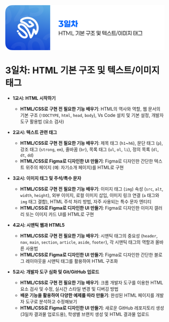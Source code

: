 <img src="./header.png" />

# 3일차: HTML 기본 구조 및 텍스트/이미지 태그

- **1교시: HTML 시작하기**

  - **HTML/CSS로 구현 전 필요한 기능 배우기**: HTML의 역사와 역할, 웹 문서의 기본 구조 (`!DOCTYPE`, `html`, `head`, `body`), Vs Code 설치 및 기본 설정, 개발자 도구 활용법 (요소 검사)

- **2교시: 텍스트 관련 태그**

  - **HTML/CSS로 구현 전 필요한 기능 배우기**: 제목 태그 (`h1`~`h6`), 문단 태그 (`p`), 강조 태그 (`strong`, `em`), 줄바꿈 (`br`), 목록 태그 (`ul`, `ol`, `li`), 정의 목록 (`dl`, `dt`, `dd`)
  - **HTML/CSS로 Figma로 디자인한 UI 만들기**: Figma로 디자인한 간단한 텍스트 위주의 페이지 (예: 자기소개 페이지)를 HTML로 구현

- **3교시: 이미지 태그 및 주석/특수 문자**

  - **HTML/CSS로 구현 전 필요한 기능 배우기**: 이미지 태그 (`img`) 속성 (`src`, `alt`, `width`, `height`), 외부 이미지, 로컬 이미지 삽입, 이미지 링크 연결 (`a` 태그와 `img` 태그 결합), HTML 주석 처리 방법, 자주 사용되는 특수 문자 엔티티
  - **HTML/CSS로 Figma로 디자인한 UI 만들기**: Figma로 디자인한 이미지 갤러리 또는 이미지 카드 UI를 HTML로 구현

- **4교시: 시맨틱 웹과 HTML5**

  - **HTML/CSS로 구현 전 필요한 기능 배우기**: 시맨틱 태그의 중요성 (`header`, `nav`, `main`, `section`, `article`, `aside`, `footer`), 각 시맨틱 태그의 역할과 올바른 사용법
  - **HTML/CSS로 Figma로 디자인한 UI 만들기**: Figma로 디자인한 간단한 블로그 레이아웃을 시맨틱 태그를 활용하여 HTML 구조화

- **5교시: 개발자 도구 심화 및 Git/GitHub 업로드**
  - **HTML/CSS로 구현 전 필요한 기능 배우기**: 크롬 개발자 도구를 이용한 HTML 요소 검사 및 수정, 실시간 스타일 변경 및 디버깅 방법
  - **배운 기능을 활용하여 다양한 예제를 따라 만들기**: 완성된 HTML 페이지를 개발자 도구로 분석하고 수정해보기
  - **HTML/CSS로 Figma로 디자인한 UI 만들기**: 새로운 GitHub 레포지토리 생성 (3일차 결과물 업로드용), 학생별 브랜치 생성 및 HTML 결과물 업로드
